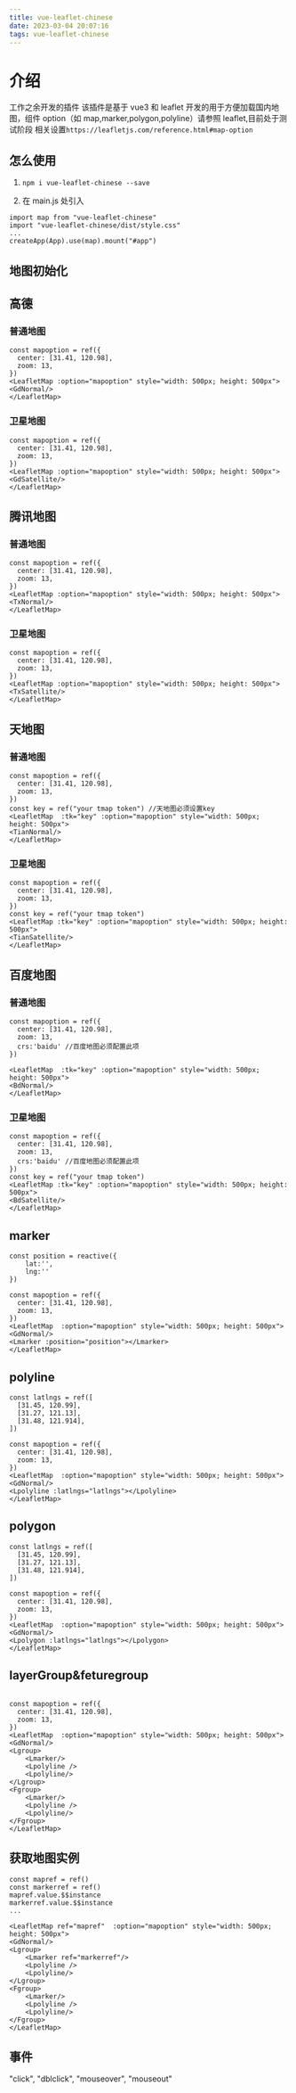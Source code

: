 ```yaml
---
title: vue-leaflet-chinese
date: 2023-03-04 20:07:16
tags: vue-leaflet-chinese
---
```


# 介绍

工作之余开发的插件
该插件是基于 vue3 和 leaflet 开发的用于方便加载国内地图，组件 option（如 map,marker,polygon,polyline）请参照 leaflet,目前处于测试阶段
相关设置`https://leafletjs.com/reference.html#map-option`

## 怎么使用

1. `npm i vue-leaflet-chinese --save`

2. 在 main.js 处引入

```
import map from "vue-leaflet-chinese"
import "vue-leaflet-chinese/dist/style.css"
...
createApp(App).use(map).mount("#app")
```

## 地图初始化

## 高德

### 普通地图

```
const mapoption = ref({
  center: [31.41, 120.98],
  zoom: 13,
})
<LeafletMap :option="mapoption" style="width: 500px; height: 500px">
<GdNormal/>
</LeafletMap>
```

### 卫星地图

```
const mapoption = ref({
  center: [31.41, 120.98],
  zoom: 13,
})
<LeafletMap :option="mapoption" style="width: 500px; height: 500px">
<GdSatellite/>
</LeafletMap>
```

## 腾讯地图

### 普通地图

```
const mapoption = ref({
  center: [31.41, 120.98],
  zoom: 13,
})
<LeafletMap :option="mapoption" style="width: 500px; height: 500px">
<TxNormal/>
</LeafletMap>
```

### 卫星地图

```
const mapoption = ref({
  center: [31.41, 120.98],
  zoom: 13,
})
<LeafletMap :option="mapoption" style="width: 500px; height: 500px">
<TxSatellite/>
</LeafletMap>
```

## 天地图

### 普通地图

```
const mapoption = ref({
  center: [31.41, 120.98],
  zoom: 13,
})
const key = ref("your tmap token") //天地图必须设置key
<LeafletMap  :tk="key" :option="mapoption" style="width: 500px; height: 500px">
<TianNormal/>
</LeafletMap>
```

### 卫星地图

```
const mapoption = ref({
  center: [31.41, 120.98],
  zoom: 13,
})
const key = ref("your tmap token")
<LeafletMap :tk="key" :option="mapoption" style="width: 500px; height: 500px">
<TianSatellite/>
</LeafletMap>
```

## 百度地图

### 普通地图

```
const mapoption = ref({
  center: [31.41, 120.98],
  zoom: 13,
  crs:'baidu' //百度地图必须配置此项
})

<LeafletMap  :tk="key" :option="mapoption" style="width: 500px; height: 500px">
<BdNormal/>
</LeafletMap>
```

### 卫星地图

```
const mapoption = ref({
  center: [31.41, 120.98],
  zoom: 13,
  crs:'baidu' //百度地图必须配置此项
})
const key = ref("your tmap token")
<LeafletMap :tk="key" :option="mapoption" style="width: 500px; height: 500px">
<BdSatellite/>
</LeafletMap>
```

## marker

```
const position = reactive({
    lat:'',
    lng:''
})

const mapoption = ref({
  center: [31.41, 120.98],
  zoom: 13,
})
<LeafletMap  :option="mapoption" style="width: 500px; height: 500px">
<GdNormal/>
<Lmarker :position="position"></Lmarker>
</LeafletMap>
```

## polyline

```
const latlngs = ref([
  [31.45, 120.99],
  [31.27, 121.13],
  [31.48, 121.914],
])

const mapoption = ref({
  center: [31.41, 120.98],
  zoom: 13,
})
<LeafletMap  :option="mapoption" style="width: 500px; height: 500px">
<GdNormal/>
<Lpolyline :latlngs="latlngs"></Lpolyline>
</LeafletMap>
```

## polygon

```
const latlngs = ref([
  [31.45, 120.99],
  [31.27, 121.13],
  [31.48, 121.914],
])

const mapoption = ref({
  center: [31.41, 120.98],
  zoom: 13,
})
<LeafletMap  :option="mapoption" style="width: 500px; height: 500px">
<GdNormal/>
<Lpolygon :latlngs="latlngs"></Lpolygon>
</LeafletMap>
```

## layerGroup&feturegroup

```

const mapoption = ref({
  center: [31.41, 120.98],
  zoom: 13,
})
<LeafletMap  :option="mapoption" style="width: 500px; height: 500px">
<GdNormal/>
<Lgroup>
    <Lmarker/>
    <Lpolyline />
    <Lpolyline/>
</Lgroup>
<Fgroup>
    <Lmarker/>
    <Lpolyline />
    <Lpolyline/>
</Fgroup>
</LeafletMap>
```

## 获取地图实例

```
const mapref = ref()
const markerref = ref()
mapref.value.$$instance
markerref.value.$$instance
...

<LeafletMap ref="mapref"  :option="mapoption" style="width: 500px; height: 500px">
<GdNormal/>
<Lgroup>
    <Lmarker ref="markerref"/>
    <Lpolyline />
    <Lpolyline/>
</Lgroup>
<Fgroup>
    <Lmarker/>
    <Lpolyline />
    <Lpolyline/>
</Fgroup>
</LeafletMap>
```

## 事件

"click", "dblclick", "mouseover", "mouseout"
